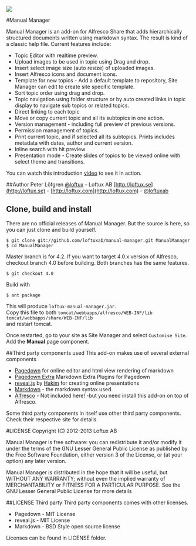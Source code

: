 ![](https://loftux.com/files/static/images/manual_manager_logo.png)

#Manual Manager

Manual Manager is an add-on for Alfresco Share that adds hierarchically  structured documents written using markdown syntax. The result is kind of a classic help file. Current features include: 

* Topic Editor with realtime preview.
* Upload images to be used in topic using Drag and drop.
* Insert select image size (auto resize) of uploaded images.
* Insert Alfresco icons and document icons.
* Template for new topics - Add a default template to repository, Site Manager can edit to create site specific template.
* Sort topic order using drag and drop.
* Topic navigation using folder structure or by auto created links in topic display to navigate sub topics or related topics.
* Direct linking to each topic
* Move or copy current topic and all its subtopics in one action.
* Version management - including full preview of previous versions.
* Permission management of topics.
* Print current topic, and if selected all its subtopics. Prints includes metadata with dates, author and current version.
* Inline search with hit preview
* Presentation mode - Create slides of topics to be viewed online with select theme and transitions.  

You can watch this introduction [video](http://www.youtube.com/watch?v=iTn-lJozYkM) to see it in action.

##Author
Peter Löfgren [@loftux](https://twitter.com/loftux) - Loftux AB [http://loftux.se](http://loftux.se) - [http://loftux.com](http://loftux.com) - [@loftuxab](https://twitter.com/loftuxab) 

## Clone, build and install
There are no official releases of Manual Manager. But the source is here, so you can just clone and build yourself.  

	$ git clone git://github.com/loftuxab/manual-manager.git ManualManager  
	$ cd ManualManager   

Master branch is for 4.2. If you want to target 4.0.x version of Alfresco, checkout branch 4.0 before building. Both branches has the same features.

    $ git checkout 4.0

Build with  

	$ ant package  

This will produce `loftux-manual-manager.jar`.  
Copy this file to both
`tomcat/webbapps/alfresco/WEB-INF/lib`  
`tomcat/webbapps/share/WEB-INF/lib`  
and restart tomcat.

Once restarted, go to your site as Site Manager and select `Customise Site`. Add the **Manual** page component.  

##Third party components used
This add-on makes use of several external components  

* [Pagedown](https://code.google.com/p/pagedown/) for online editor and html view rendering of markdown
* [Pagedown Extra](https://github.com/jmcmanus/pagedown-extra) Markdown Extra Plugins for Pagedown
* [reveal.js](https://github.com/hakimel/reveal.js/) by [Hakim](http://hakim.se) for creating online presentations
* [Markdown](http://daringfireball.net/projects/markdown/) - the markdown syntax used.
* [Alfresco](http://www.alfresco.com) - Not included here! -but you need install this add-on on top of Alfresco.  

Some third party components in itself use other third party components. Check their respective site for details.

#LICENSE
Copyright (C) 2012-2013 Loftux AB

Manual Manager is free software: you can redistribute it and/or modify it under the terms of the GNU Lesser General Public License as published by the Free Software Foundation, either version 3 of the License, or (at your option) any later version.

Manual Manager is distributed in the hope that it will be useful, but WITHOUT ANY WARRANTY; without even the implied warranty of MERCHANTABILITY or FITNESS FOR A PARTICULAR PURPOSE.  See the GNU Lesser General Public License for more details

##LICENSE Third party
Third party components comes with other licenses.  

* Pagedown - MIT License
* reveal.js - MIT License
* Markdown - BSD Style open source license

Licenses can be found in LICENSE folder.
